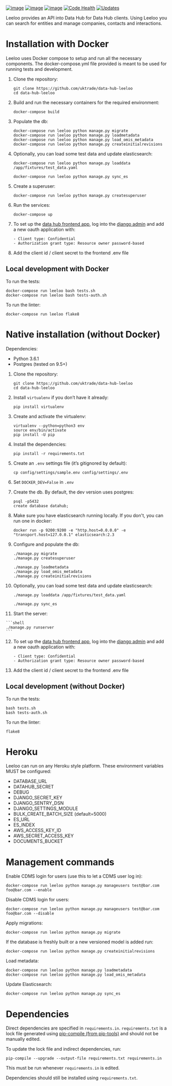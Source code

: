 [![image](https://circleci.com/gh/uktrade/data-hub-leeloo/tree/master.svg?style=svg)](https://circleci.com/gh/uktrade/data-hub-leeloo/tree/master)
[![image](https://codecov.io/gh/uktrade/data-hub-leeloo/branch/master/graph/badge.svg)](https://codecov.io/gh/uktrade/data-hub-leeloo)
[![image](https://codeclimate.com/github/uktrade/data-hub-leeloo/badges/gpa.svg)](https://codeclimate.com/github/uktrade/data-hub-leeloo)
[![Code Health](https://landscape.io/github/uktrade/data-hub-leeloo/master/landscape.svg?style=flat)](https://landscape.io/github/uktrade/data-hub-leeloo/master)
[![Updates](https://pyup.io/repos/github/uktrade/data-hub-leeloo/shield.svg)](https://pyup.io/repos/github/uktrade/data-hub-leeloo/)

Leeloo provides an API into Data Hub for Data Hub clients. Using Leeloo you can search for entities and manage companies, contacts and interactions.

Installation with Docker
========================

Leeloo uses Docker compose to setup and run all the necessary components. The docker-compose.yml file provided is meant to be used for running tests and development.

1.  Clone the repository:

    ```shell
    git clone https://github.com/uktrade/data-hub-leeloo
    cd data-hub-leeloo
    ```

2.  Build and run the necessary containers for the required environment:

    ```shell
    docker-compose build
    ```

3.  Populate the db:

    ```shell
    docker-compose run leeloo python manage.py migrate
    docker-compose run leeloo python manage.py loadmetadata
    docker-compose run leeloo python manage.py load_omis_metadata
    docker-compose run leeloo python manage.py createinitialrevisions
    ```
4. Optionally, you can load some test data and update elasticsearch:

    ```shell
    docker-compose run leeloo python manage.py loaddata /app/fixtures/test_data.yaml

    docker-compose run leeloo python manage.py sync_es
    ```

5.  Create a superuser:

    ```shell
    docker-compose run leeloo python manage.py createsuperuser
    ```

6.  Run the services:

    ```shell
    docker-compose up
    ```

7.  To set up the [data hub frontend app](https://github.com/uktrade/data-hub-frontend), log into the [django admin](http://localhost:8000/admin/oauth2_provider/application/) and add a new oauth application with:

        - Client type: Confidential
        - Authorization grant type: Resource owner password-based

8.  Add the client id / client secret to the frontend .env file

Local development with Docker
-----------------------------

To run the tests:

```shell
docker-compose run leeloo bash tests.sh
docker-compose run leeloo bash tests-auth.sh
```

To run the linter:

```shell
docker-compose run leeloo flake8
```

Native installation (without Docker)
====================================

Dependencies:

-   Python 3.6.1
-   Postgres (tested on 9.5+)

1.  Clone the repository:

    ```shell
    git clone https://github.com/uktrade/data-hub-leeloo
    cd data-hub-leeloo
    ```

2.  Install `virtualenv` if you don’t have it already:

    ```shell
    pip install virtualenv
    ```

3.  Create and activate the virtualenv:

    ```shell
    virtualenv --python=python3 env
    source env/bin/activate
    pip install -U pip
    ```

4.  Install the dependencies:

    ```shell
    pip install -r requirements.txt
    ```

5.  Create an `.env` settings file (it’s gitignored by default):

    ```shell
    cp config/settings/sample.env config/settings/.env
    ```

6.  Set `DOCKER_DEV=False` in `.env`
7.  Create the db. By default, the dev version uses postgres:

    ```shell
    psql -p5432
    create database datahub;
    ```

8. Make sure you have elasticsearch running locally. If you don't, you can run one in docker:

    ```shell
    docker run -p 9200:9200 -e "http.host=0.0.0.0" -e "transport.host=127.0.0.1" elasticsearch:2.3
    ```

9.  Configure and populate the db:

    ```shell
    ./manage.py migrate
    ./manage.py createsuperuser

    ./manage.py loadmetadata
    ./manage.py load_omis_metadata
    ./manage.py createinitialrevisions
    ```

10. Optionally, you can load some test data and update elasticsearch:

    ```shell
    ./manage.py loaddata /app/fixtures/test_data.yaml

    ./manage.py sync_es
    ```

11.  Start the server:

    ```shell
    ./manage.py runserver
    ```

12. To set up the [data hub frontend app](https://github.com/uktrade/data-hub-frontend), log into the [django admin](http://localhost:8000/admin/oauth2_provider/application/) and add a new oauth application with:

        - Client type: Confidential
        - Authorization grant type: Resource owner password-based

13. Add the client id / client secret to the frontend .env file

Local development (without Docker)
----------------------------------

To run the tests:

```shell
bash tests.sh
bash tests-auth.sh
```

To run the linter:

```shell
flake8
```

Heroku
======

Leeloo can run on any Heroku style platform. These environment variables MUST be configured:

-   DATABASE\_URL
-   DATAHUB\_SECRET
-   DEBUG
-   DJANGO\_SECRET\_KEY
-   DJANGO\_SENTRY\_DSN
-   DJANGO\_SETTINGS\_MODULE
-   BULK\_CREATE\_BATCH\_SIZE (default=5000)
-   ES\_URL
-   ES\_INDEX
-   AWS\_ACCESS\_KEY\_ID
-   AWS\_SECRET\_ACCESS\_KEY
-   DOCUMENTS\_BUCKET

Management commands
===================

Enable CDMS login for users (use this to let a CDMS user log in):

```shell
docker-compose run leeloo python manage.py manageusers test@bar.com foo@bar.com --enable
```

Disable CDMS login for users:

```shell
docker-compose run leeloo python manage.py manageusers test@bar.com foo@bar.com --disable
```

Apply migrations:

```shell
docker-compose run leeloo python manage.py migrate
```

If the database is freshly built or a new versioned model is added run:

```shell
docker-compose run leeloo python manage.py createinitialrevisions
```

Load metadata:

```shell
docker-compose run leeloo python manage.py loadmetadata
docker-compose run leeloo python manage.py load_omis_metadata
```

Update Elasticsearch:

```shell
docker-compose run leeloo python manage.py sync_es
```

Dependencies
============

Direct dependencies are specified in `requirements.in`. `requirements.txt` is a lock file generated using [pip-compile (from pip-tools)](https://github.com/jazzband/pip-tools) and should not be manually edited.

To update the lock file and indirect dependencies, run:

```shell
pip-compile --upgrade --output-file requirements.txt requirements.in
```

This must be run whenever `requirements.in` is edited.

Dependencies should still be installed using `requirements.txt`.
